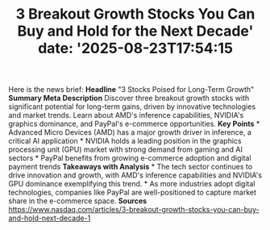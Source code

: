 ﻿---
title: "3 Breakout Growth Stocks You Can Buy and Hold for the Next Decade'
date: '2025-08-23T17:54:15"
category: "Markets"
summary: ""
slug: "3 breakout growth stocks you can buy and hold for the next d"
source_urls:
  - "https://www.nasdaq.com/articles/3-breakout-growth-stocks-you-can-buy-and-hold-next-decade-1"
seo:
  title: "3 Breakout Growth Stocks You Can Buy and Hold for the Next Decade | Hash n Hedge'
  description: '"
  keywords: ["news", "markets", "brief"]
---
Here is the news brief:  **Headline** "3 Stocks Poised for Long-Term Growth"  **Summary Meta Description** Discover three breakout growth stocks with significant potential for long-term gains, driven by innovative technologies and market trends. Learn about AMD's inference capabilities, NVIDIA's graphics dominance, and PayPal's e-commerce opportunities.  **Key Points**  * Advanced Micro Devices (AMD) has a major growth driver in inference, a critical AI application * NVIDIA holds a leading position in the graphics processing unit (GPU) market with strong demand from gaming and AI sectors * PayPal benefits from growing e-commerce adoption and digital payment trends  **Takeaways with Analysis**  * The tech sector continues to drive innovation and growth, with AMD's inference capabilities and NVIDIA's GPU dominance exemplifying this trend. * As more industries adopt digital technologies, companies like PayPal are well-positioned to capture market share in the e-commerce space.  **Sources** https://www.nasdaq.com/articles/3-breakout-growth-stocks-you-can-buy-and-hold-next-decade-1 
